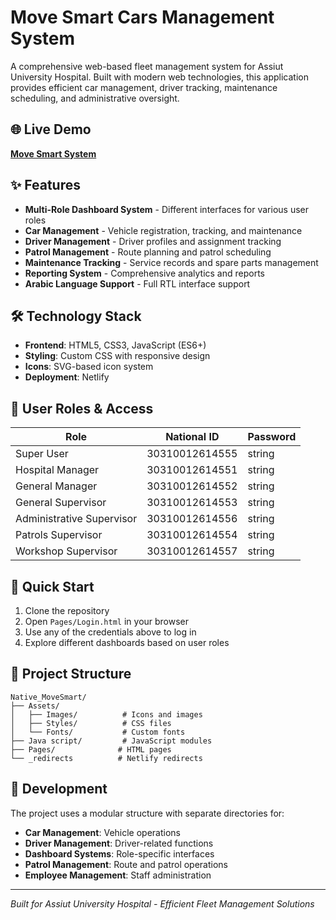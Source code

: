 # Move Smart Cars Management System

A comprehensive web-based fleet management system for Assiut University Hospital. Built with modern web technologies, this application provides efficient car management, driver tracking, maintenance scheduling, and administrative oversight.

## 🌐 Live Demo

**[Move Smart System](https://movesmartassuit.netlify.app)**

## ✨ Features

- **Multi-Role Dashboard System** - Different interfaces for various user roles
- **Car Management** - Vehicle registration, tracking, and maintenance
- **Driver Management** - Driver profiles and assignment tracking
- **Patrol Management** - Route planning and patrol scheduling
- **Maintenance Tracking** - Service records and spare parts management
- **Reporting System** - Comprehensive analytics and reports
- **Arabic Language Support** - Full RTL interface support

## 🛠️ Technology Stack

- **Frontend**: HTML5, CSS3, JavaScript (ES6+)
- **Styling**: Custom CSS with responsive design
- **Icons**: SVG-based icon system
- **Deployment**: Netlify

## 👥 User Roles & Access

| Role | National ID | Password |
|------|-------------|----------|
| Super User | 30310012614555 | string |
| Hospital Manager | 30310012614551 | string |
| General Manager | 30310012614552 | string |
| General Supervisor | 30310012614553 | string |
| Administrative Supervisor | 30310012614556 | string |
| Patrols Supervisor | 30310012614554 | string |
| Workshop Supervisor | 30310012614557 | string |

## 🚀 Quick Start

1. Clone the repository
2. Open `Pages/Login.html` in your browser
3. Use any of the credentials above to log in
4. Explore different dashboards based on user roles

## 📁 Project Structure

```
Native_MoveSmart/
├── Assets/
│   ├── Images/          # Icons and images
│   ├── Styles/          # CSS files
│   └── Fonts/           # Custom fonts
├── Java script/         # JavaScript modules
├── Pages/              # HTML pages
└── _redirects          # Netlify redirects
```

## 🔧 Development

The project uses a modular structure with separate directories for:
- **Car Management**: Vehicle operations
- **Driver Management**: Driver-related functions
- **Dashboard Systems**: Role-specific interfaces
- **Patrol Management**: Route and patrol operations
- **Employee Management**: Staff administration

---

*Built for Assiut University Hospital - Efficient Fleet Management Solutions* 